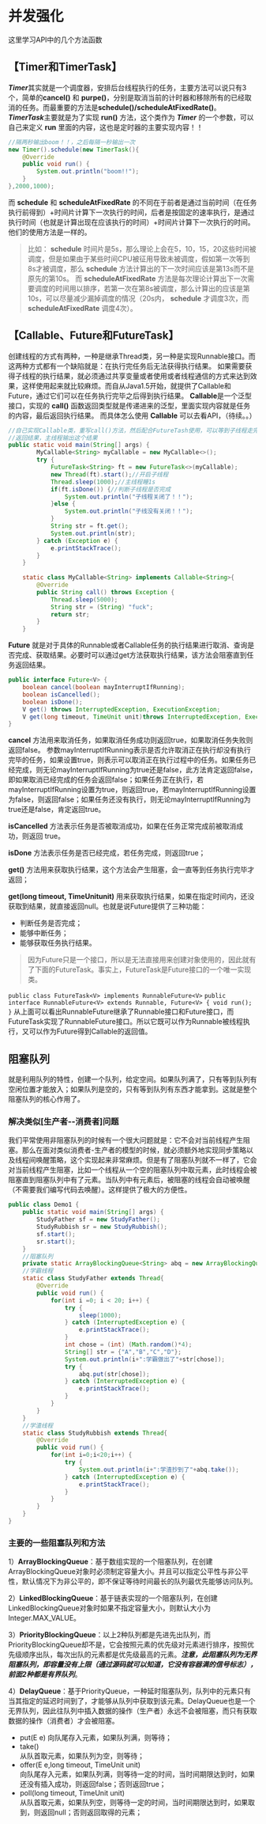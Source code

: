 # 并发强化
这里学习API中的几个方法函数

## 【Timer和TimerTask】
***Timer***其实就是一个调度器，安排后台线程执行的任务，主要方法可以说只有3个，简单的**cancel()** 和 **purpe()**，分别是取消当前的计时器和移除所有的已经取消的任务。而最重要的方法是**schedule()/scheduleAtFixedRate()**。
***TimerTask***主要就是为了实现 **run()** 方法，这个类作为 ***Timer*** 的一个参数，可以自己来定义 **run** 里面的内容，这也是定时器的主要实现内容！！

```java
//隔两秒输出boom！！，之后每隔一秒输出一次
new Timer().schedule(new TimerTask(){
    @Override
	public void run() {
		System.out.println("boom!!");
	}
},2000,1000);
```
而 **schedule** 和 **scheduleAtFixedRate** 的不同在于前者是通过当前时间（在任务执行前得到）+时间片计算下一次执行的时间，后者是按固定的速率执行，是通过执行时间（也就是计算出现在应该执行的时间）+时间片计算下一次执行的时间。他们的使用方法是一样的。

>比如： **schedule** 时间片是5s，那么理论上会在5，10，15，20这些时间被调度，但是如果由于某些时间CPU被征用导致未被调度，假如第一次等到8s才被调度，那么 **schedule** 方法计算出的下一次时间应该是第13s而不是原先的第10s。
>而 **scheduleAtFixedRate** 方法是每次理论计算出下一次需要调度的时间用以排序，若第一次在第8s被调度，那么计算出的应该是第10s，可以尽量减少漏掉调度的情况（20s内， **schedule** 才调度3次，而 **scheduleAtFixedRate** 调度4次）。

## 【Callable、Future和FutureTask】
创建线程的方式有两种，一种是继承Thread类，另一种是实现Runnable接口。而这两种方式都有一个缺陷就是：在执行完任务后无法获得执行结果。
如果需要获得子线程的执行结果，就必须通过共享变量或者使用或者线程通信的方式来达到效果，这样使用起来就比较麻烦。而自从Java1.5开始，就提供了Callable和Future，通过它们可以在任务执行完毕之后得到执行结果。
**Callable**是一个泛型接口，实现的 **call()** 函数返回类型就是传递进来的泛型，里面实现内容就是任务的内容，最后返回执行结果。
而具体怎么使用 **Callable** 可以去看API，（待续。。）

```java
//自己实现Callable类，重写call()方法，然后配合FutureTash使用，可以等到子线程走完，
//返回结果，主线程输出这个结果
public static void main(String[] args) {
		MyCallable<String> myCallable = new MyCallable<>();
		try {
			FutureTask<String> ft = new FutureTask<>(myCallable);
			new Thread(ft).start();//开启子线程
			Thread.sleep(1000);//主线程睡1s
			if(ft.isDone()) {//判断子线程是否完成
				System.out.println("子线程关闭了！！");
			}else {
				System.out.println("子线没有关闭！！");
			}
			String str = ft.get();
			System.out.println(str);
		} catch (Exception e) {
			e.printStackTrace();
		}
	}
	
	static class MyCallable<String> implements Callable<String>{
		@Override
		public String call() throws Exception {
			Thread.sleep(5000);
			String str = (String) "fuck";
			return str;
		}
	}
```
**Future** 就是对于具体的Runnable或者Callable任务的执行结果进行取消、查询是否完成、获取结果。必要时可以通过get方法获取执行结果，该方法会阻塞直到任务返回结果。
```java
public interface Future<V> {
    boolean cancel(boolean mayInterruptIfRunning);
    boolean isCancelled();
    boolean isDone();
    V get() throws InterruptedException, ExecutionException;
    V get(long timeout, TimeUnit unit)throws InterruptedException, ExecutionException, TimeoutException;
}
```

**cancel** 方法用来取消任务，如果取消任务成功则返回true，如果取消任务失败则返回false。 参数mayInterruptIfRunning表示是否允许取消正在执行却没有执行完毕的任务，如果设置true，则表示可以取消正在执行过程中的任务。如果任务已经完成，则无论mayInterruptIfRunning为true还是false，此方法肯定返回false，即如果取消已经完成的任务会返回false；如果任务正在执行，若mayInterruptIfRunning设置为true，则返回true，若mayInterruptIfRunning设置为false，则返回false；如果任务还没有执行，则无论mayInterruptIfRunning为true还是false，肯定返回true。

 **isCancelled** 方法表示任务是否被取消成功，如果在任务正常完成前被取消成功，则返回 true。

 **isDone** 方法表示任务是否已经完成，若任务完成，则返回true；

 **get()** 方法用来获取执行结果，这个方法会产生阻塞，会一直等到任务执行完毕才返回；

 **get(long timeout, TimeUnitunit)** 用来获取执行结果，如果在指定时间内，还没获取到结果，就直接返回null。也就是说Future提供了三种功能：
 * 判断任务是否完成；
 * 能够中断任务；
 * 能够获取任务执行结果。

> 因为Future只是一个接口，所以是无法直接用来创建对象使用的，因此就有了下面的FutureTask。事实上，FutureTask是Future接口的一个唯一实现类。

`public class FutureTask<V> implements RunnableFuture<V>`
`public interface RunnableFuture<V> extends Runnable, Future<V> { void run(); }`
从上面可以看出RunnableFuture继承了Runnable接口和Future接口，而FutureTask实现了RunnableFuture接口。所以它既可以作为Runnable被线程执行，又可以作为Future得到Callable的返回值。

## 阻塞队列
就是利用队列的特性，创建一个队列，给定空间。如果队列满了，只有等到队列有空闲位置才能放入；如果队列是空的，只有等到队列有东西才能拿到。这就是整个阻塞队列的核心作用了。

### 解决类似[生产者--消费者]问题
我们平常使用非阻塞队列的时候有一个很大问题就是：它不会对当前线程产生阻塞。那么在面对类似消费者-生产者的模型的时候，就必须额外地实现同步策略以及线程间唤醒策略，这个实现起来非常麻烦。但是有了阻塞队列就不一样了，它会对当前线程产生阻塞，比如一个线程从一个空的阻塞队列中取元素，此时线程会被阻塞直到阻塞队列中有了元素。当队列中有元素后，被阻塞的线程会自动被唤醒（不需要我们编写代码去唤醒）。这样提供了极大的方便性。
```java
public class Demo1 {
	public static void main(String[] args) {
		StudyFather sf = new StudyFather();
		StudyRubbish sr = new StudyRubbish();
		sf.start();
		sr.start();
	}
	//阻塞队列
	private static ArrayBlockingQueue<String> abq = new ArrayBlockingQueue<>(10);
	//学霸线程
	static class StudyFather extends Thread{
		@Override
		public void run() {
			for(int i =0; i < 20; i++) {
				try {
					sleep(1000);
				} catch (InterruptedException e) {
					e.printStackTrace();
				}
				int chose = (int) (Math.random()*4);
				String[] str = {"A","B","C","D"};
				System.out.println(i+":学霸做出了"+str[chose]);
				try {
					abq.put(str[chose]);
				} catch (InterruptedException e) {
					e.printStackTrace();
				}
			}
		}
	}
	//学渣线程
	static class StudyRubbish extends Thread{
		@Override
		public void run() {
			for(int i=0;i<20;i++) {
				try {
					System.out.println(i+":学渣抄到了"+abq.take());
				} catch (InterruptedException e) {
					e.printStackTrace();
				}
			}
		}
	}
}
```
### 主要的一些阻塞队列和方法

 1）**ArrayBlockingQueue**：基于数组实现的一个阻塞队列，在创建ArrayBlockingQueue对象时必须制定容量大小。并且可以指定公平性与非公平性，默认情况下为非公平的，即不保证等待时间最长的队列最优先能够访问队列。

2）**LinkedBlockingQueue**：基于链表实现的一个阻塞队列，在创建LinkedBlockingQueue对象时如果不指定容量大小，则默认大小为Integer.MAX_VALUE。

3）**PriorityBlockingQueue**：以上2种队列都是先进先出队列，而PriorityBlockingQueue却不是，它会按照元素的优先级对元素进行排序，按照优先级顺序出队，每次出队的元素都是优先级最高的元素。***注意，此阻塞队列为无界阻塞队列，即容量没有上限（通过源码就可以知道，它没有容器满的信号标志），前面2种都是有界队列***。

4）**DelayQueue**：基于PriorityQueue，一种延时阻塞队列，队列中的元素只有当其指定的延迟时间到了，才能够从队列中获取到该元素。DelayQueue也是一个无界队列，因此往队列中插入数据的操作（生产者）永远不会被阻塞，而只有获取数据的操作（消费者）才会被阻塞。

- put(E e) 
  向队尾存入元素，如果队列满，则等待；
- take()   
  从队首取元素，如果队列为空，则等待；
- offer(E e,long timeout, TimeUnit unit)  
  向队尾存入元素，如果队列满，则等待一定的时间，当时间期限达到时，如果还没有插入成功，则返回false；否则返回true；
- poll(long timeout, TimeUnit unit)   
  从队首取元素，如果队列空，则等待一定的时间，当时间期限达到时，如果取到，则返回null；否则返回取得的元素；
